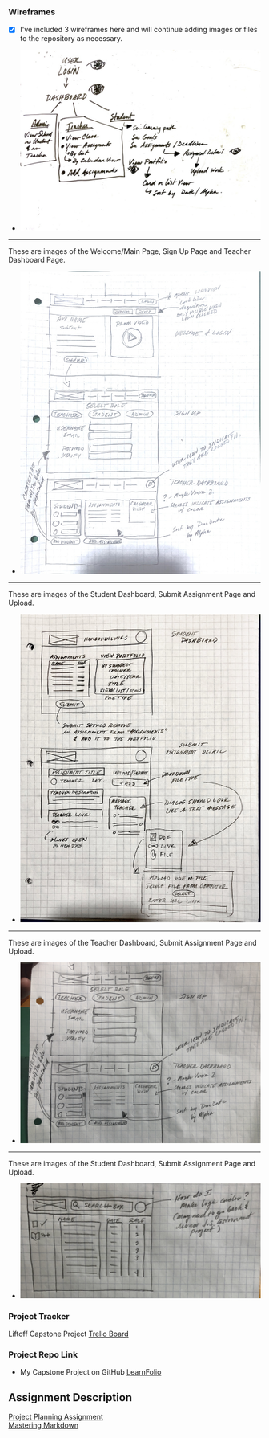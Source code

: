 ### Wireframes
- [x]  I've included 3 wireframes here and will continue adding images or files to the repository as necessary. 
* ![Page Map Image](/P3-Project_Planning/Wireframe_PageMap.jpg)
___
These are images of the Welcome/Main Page, Sign Up Page and Teacher Dashboard Page.  
* ![Wireframes: Welcome, User Login, User Sign Up](/P3-Project_Planning/Wireframe_Welcome-Signup-TeacherDash.jpg)
___
These are images of the Student Dashboard, Submit Assignment Page and Upload. 
* ![Wireframes: Student Dashboard, Submit assignment, Upload](/P3-Project_Planning/Wireframe_StudentDash-SubmitAssign-Upload.jpg)
___
These are images of the Teacher Dashboard, Submit Assignment Page and Upload. 
* ![Wireframes: Teacher Dashboard](/P3-Project_Planning/TeacherDashboardView.jpeg)

___
These are images of the Student Dashboard, Submit Assignment Page and Upload. 
* ![Portfolio View ](/P3-Project_Planning/LiftOffPortfolioView.jpg)

### Project Tracker
Liftoff Capstone Project [Trello Board](https://trello.com/b/aXf3ie24/liftoff-project-boardabbyhowe)

### Project Repo Link

- My Capstone Project on GitHub [LearnFolio](https://github.com/ahowe442/LearnFolio) <br/>

## Assignment Description
[Project Planning Assignment](https://education.launchcode.org/liftoff/modules/assignments/project-planning)<br/>
[Mastering Markdown](https://guides.github.com/features/mastering-markdown/)